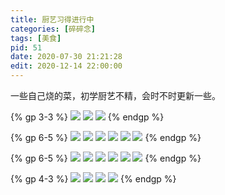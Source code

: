 ```yaml
---
title: 厨艺习得进行中
categories: [碎碎念]
tags: [美食]
pid: 51
date: 2020-07-30 21:21:28
edit: 2020-12-14 22:00:00
---
```


一些自己烧的菜，初学厨艺不精，会时不时更新一些。

{% gp 3-3 %}
![](https://web-1256060851.file.myqcloud.com/post/51/cooking1.jpeg)
![](https://web-1256060851.file.myqcloud.com/post/51/cooking2.jpeg)
![](https://web-1256060851.file.myqcloud.com/post/51/cooking3.jpeg)
{% endgp %}
<!-- more -->

{% gp 6-5 %}
![](https://web-1256060851.file.myqcloud.com/post/51/cooking4.jpeg)
![](https://web-1256060851.file.myqcloud.com/post/51/cooking5.jpeg)
![](https://web-1256060851.file.myqcloud.com/post/51/cooking6.jpeg)
![](https://web-1256060851.file.myqcloud.com/post/51/cooking7.jpeg)
![](https://web-1256060851.file.myqcloud.com/post/51/cooking8.jpeg)
![](https://web-1256060851.file.myqcloud.com/post/51/cooking9.jpeg)
{% endgp %}

{% gp 6-5 %}
![](https://web-1256060851.file.myqcloud.com/post/51/cooking10.jpeg)
![](https://web-1256060851.file.myqcloud.com/post/51/cooking11.jpeg)
![](https://web-1256060851.file.myqcloud.com/post/51/cooking12.jpeg)
![](https://web-1256060851.file.myqcloud.com/post/51/cooking13.jpeg)
![](https://web-1256060851.file.myqcloud.com/post/51/cooking14.jpeg)
![](https://web-1256060851.file.myqcloud.com/post/51/cooking15.jpeg)
{% endgp %}

{% gp 4-3 %}
![](https://web-1256060851.file.myqcloud.com/post/51/cooking16.jpeg)
![](https://web-1256060851.file.myqcloud.com/post/51/cooking17.jpeg)
![](https://web-1256060851.file.myqcloud.com/post/51/cooking18.jpeg)
![](https://web-1256060851.file.myqcloud.com/post/51/cooking19.jpeg)
{% endgp %}